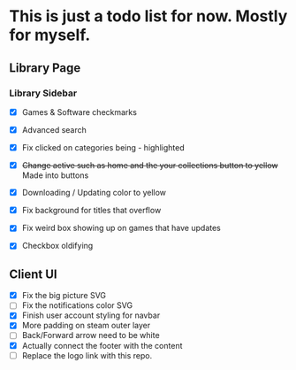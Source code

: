 # This is just a todo list for now. Mostly for myself.

## Library Page

### Library Sidebar
- [x] Games & Software checkmarks
- [x] Advanced search
- [x] Fix clicked on categories being - highlighted
- [x] ~~Change active such as home and the your collections button to yellow~~ Made into buttons
- [x] Downloading / Updating color to yellow
- [x] Fix background for titles that overflow
- [x] Fix weird box showing up on games that have updates
- [x] Checkbox oldifying


## Client UI

- [x] Fix the big picture SVG
- [ ] Fix the notifications color SVG
- [x] Finish user account styling for navbar
- [x] More padding on steam outer layer
- [ ] Back/Forward arrow need to be white
- [x] Actually connect the footer with the content
- [ ] Replace the logo link with this repo.